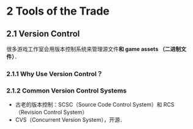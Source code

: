# 2 Tools of the Trade

## 2.1 Version Control

很多游戏工作室会用版本控制系统来管理源文件**和 game assets （二进制文件）**．

### 2.1.1 Why Use Version Control？

### 2.1.2 Common Version Control Systems

- 古老的版本控制：SCSC（Source Code Control System）和 RCS（Revision Control System）
- CVS（Concurrent Version System），开源．
